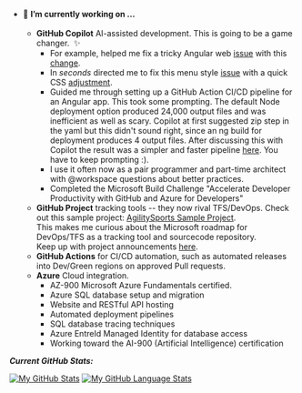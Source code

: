- 🌱 <b> I’m currently working on ...</b><br/><br/>
  - **GitHub Copilot** AI-assisted development. This is going to be a game changer. &nbsp;✨
    - For example, helped me fix a tricky Angular web [issue](https://github.com/smagara/AgilitySports_web/issues/1) with this [change](https://github.com/smagara/AgilitySports_web/pull/2/commits/fdec50fd43de72d22ffcbdc25f095e55dbbe14a8).<br/>
    - In *seconds* directed me to fix this menu style [issue](https://github.com/smagara/AgilitySports_web/issues/3) with a quick CSS [adjustment](https://github.com/smagara/AgilitySports_web/pull/4/commits/c039f95301deef8254f04f9140d38f4548d68cad).
    - Guided me through setting up a GitHub Action CI/CD pipeline for an Angular app.  This took some prompting.  The default Node deployment option produced 24,000 output files and was inefficient as well as scary.  Copilot at first suggested zip step in the yaml but this didn't sound right, since an ng build for deployment produces 4 output files.  After discussing this with Copilot the result was a simpler and faster pipeline [here](https://github.com/smagara/AgilitySports_web/blob/main/.github/workflows/deployAgilitySports.js.yml).  You have to keep prompting :).
    - I use it often now as a pair programmer and part-time architect with @workspace questions about better practices.
    - Completed the Microsoft Build Challenge "Accelerate Developer Productivity with GitHub and Azure for Developers"
  - **GitHub Project** tracking tools -- they now rival TFS/DevOps.  Check out this sample project: [AgilitySports Sample Project](https://github.com/users/smagara/projects/3/views/1).<br/>  This makes me curious about the Microsoft roadmap for DevOps/TFS as a tracking tool and sourcecode repository. <br/> Keep up with project announcements [here](https://github.com/smagara/AgilitySports_web/discussions).
  - **GitHub Actions** for CI/CD automation, such as automated releases into Dev/Green regions on approved Pull requests.<br/>
  - **Azure** Cloud integration.
    - AZ-900 Microsoft Azure Fundamentals certified.
    - Azure SQL database setup and migration
    - Website and RESTful API hosting
    - Automated deployment pipelines
    - SQL database tracing techniques
    - Azure EntreId Managed Identity for database access
    - Working toward the AI-900 (Artificial Intelligence) certification

<b>*Current GitHub Stats:*</b>

[![My GitHub Stats](https://github-readme-stats.vercel.app/api/?username=smagara&count_private=true&theme=tokyonight&showicons=true)]()
[![My GitHub Language Stats](https://github-readme-stats.vercel.app/api/top-langs/?username=smagara&langs_count=5&theme=tokyonight)]()

<!--
**smagara/smagara** is a ✨ _special_ ✨ repository because its `README.md` (this file) appears on your GitHub profile.

Here are some ideas to get you started:

- 🔭 I’m currently working on ...
- 🌱 I’m currently learning ...
- 👯 I’m looking to collaborate on ...
- 🤔 I’m looking for help with ...
- 💬 Ask me about ...
- 📫 How to reach me: ...
- 😄 Pronouns: ...
- ⚡ Fun fact: ...
-->
